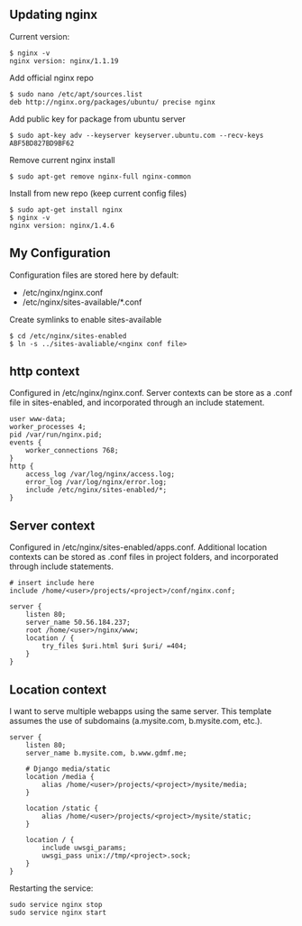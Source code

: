 Updating nginx
--------------
Current version:

    $ nginx -v
    nginx version: nginx/1.1.19

Add official nginx repo

    $ sudo nano /etc/apt/sources.list
    deb http://nginx.org/packages/ubuntu/ precise nginx

Add public key for package from ubuntu server

    $ sudo apt-key adv --keyserver keyserver.ubuntu.com --recv-keys ABF5BD827BD9BF62

Remove current nginx install

    $ sudo apt-get remove nginx-full nginx-common

Install from new repo (keep current config files)

    $ sudo apt-get install nginx
    $ nginx -v
    nginx version: nginx/1.4.6

My Configuration
-------------
Configuration files are stored here by default:
* /etc/nginx/nginx.conf
* /etc/nginx/sites-available/*.conf

Create symlinks to enable sites-available

    $ cd /etc/nginx/sites-enabled
    $ ln -s ../sites-avaliable/<nginx conf file>

http context
------------
Configured in /etc/nginx/nginx.conf. Server contexts can be store as a .conf file in sites-enabled, and incorporated through an include statement.

```Nginx
user www-data;
worker_processes 4;
pid /var/run/nginx.pid;
events {
    worker_connections 768;
}
http {
    access_log /var/log/nginx/access.log;
    error_log /var/log/nginx/error.log;
    include /etc/nginx/sites-enabled/*;
}
```

Server context
--------------
Configured in /etc/nginx/sites-enabled/apps.conf. Additional location contexts can be stored as .conf files in project folders, and incorporated through include statements.

```Nginx
# insert include here
include /home/<user>/projects/<project>/conf/nginx.conf;

server {
    listen 80;
    server_name 50.56.184.237;
    root /home/<user>/nginx/www;
    location / {
        try_files $uri.html $uri $uri/ =404;
    }
}
```

Location context
----------------
I want to serve multiple webapps using the same server. This template assumes the use of subdomains (a.mysite.com, b.mysite.com, etc.). 

```Nginx
server {
    listen 80;
    server_name b.mysite.com, b.www.gdmf.me;

    # Django media/static
    location /media {
        alias /home/<user>/projects/<project>/mysite/media;
    }

    location /static {
        alias /home/<user>/projects/<project>/mysite/static;
    }

    location / {
        include uwsgi_params;
        uwsgi_pass unix://tmp/<project>.sock;
    }
}
```

Restarting the service:

    sudo service nginx stop
    sudo service nginx start

